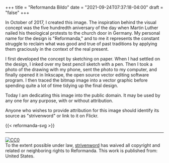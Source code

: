 +++
title = "Reformanda Bildo"
date = "2021-09-24T07:37:18-04:00"
draft = "false"
+++

In October of 2017, I created this image. The inspiration behind the visual concept was the five hundredth aniversary of the day when Martin Luther nailed his theological protests to the church door in Germany. My personal name for the design is "Reformanda," and to me it represents the constant struggle to reclaim what was good and true of past traditions by applying them graciously in the context of the real present.

I first developed the concept by sketching on paper. When I had settled on the design, I inked over my best pencil sketch with a pen. Then I took a photo of the drawing with my phone, sent the photo to my computer, and finally opened it in Inkscape, the open source vector editing software program. I then traced the bitmap image into a vector graphic before spending quite a lot of time tidying up the final design.

Today I am dedicating this image into the public domain. It may be used by any one for any purpose, with or without attribution.

Anyone who wishes to provide attribution for this image should identify its source as "strivenword" or link to it on Flickr.

<!--more-->

{{< reformanda-svg >}}

---

<p xmlns:dct="http://purl.org/dc/terms/" xmlns:vcard="http://www.w3.org/2001/vcard-rdf/3.0#">
  <a rel="license"
     href="http://creativecommons.org/publicdomain/zero/1.0/">
    <img src="https://licensebuttons.net/p/zero/1.0/88x31.png" style="border-style: none;" alt="CC0" />
  </a>
  <br />
  To the extent possible under law,
  <a rel="dct:publisher"
     href="https://strivenword.com/">
    <span property="dct:title">strivenword</span></a>
  has waived all copyright and related or neighboring rights to
  <span property="dct:title">Reformanda</span>.
This work is published from:
<span property="vcard:Country" datatype="dct:ISO3166"
      content="US" about="https://strivenword.com/">
  United States</span>.
</p>
